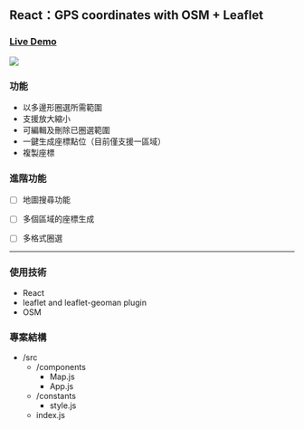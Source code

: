 ## React：GPS coordinates with OSM + Leaflet 
### [Live Demo](https://zoeaeen13.github.io/leaflet-geoman-with-react/)

![](https://i.imgur.com/HIr2bF5.jpg)

### 功能
- 以多邊形圈選所需範圍
- 支援放大縮小
- 可編輯及刪除已圈選範圍
- 一鍵生成座標點位（目前僅支援一區域）
- 複製座標


### 進階功能
- [ ] 地圖搜尋功能
- [ ] 多個區域的座標生成
- [ ] 多格式圈選



---

### 使用技術
- React
- leaflet and leaflet-geoman plugin
- OSM

### 專案結構
- /src
    - /components
        - Map.js
        - App.js
    - /constants
        - style.js
    - index.js

